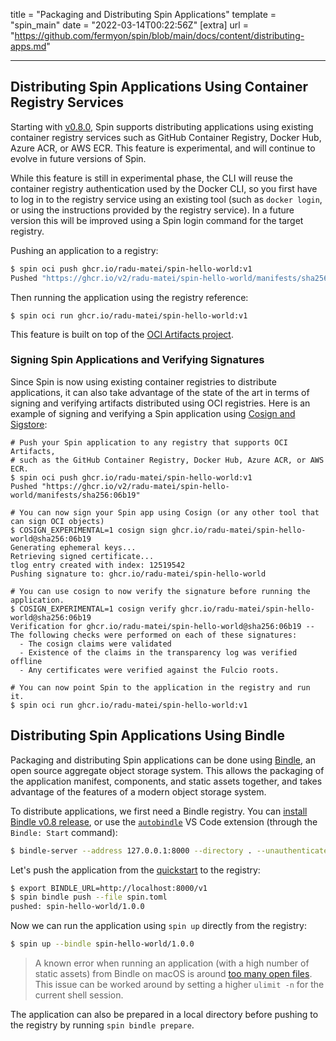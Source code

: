 title = "Packaging and Distributing Spin Applications"
template = "spin_main"
date = "2022-03-14T00:22:56Z"
[extra]
url = "https://github.com/fermyon/spin/blob/main/docs/content/distributing-apps.md"

---

## Distributing Spin Applications Using Container Registry Services

Starting with [v0.8.0](https://github.com/fermyon/spin/releases/tag/v0.8.0), Spin supports distributing applications using existing container registry services such as GitHub Container Registry, Docker Hub, Azure ACR, or AWS ECR. This feature is experimental, and will continue to evolve in future versions of Spin.

While this feature is still in experimental phase, the CLI will reuse the container registry authentication used by the Docker CLI, so you first have to log in to the registry service using an existing tool (such as `docker login`, or using the instructions provided by the registry service). In a future version this will be improved using a Spin login command for the target registry.

Pushing an application to a registry:

```bash
$ spin oci push ghcr.io/radu-matei/spin-hello-world:v1
Pushed "https://ghcr.io/v2/radu-matei/spin-hello-world/manifests/sha256:06b19f4394c59fe943140c9b59f083aefd4b53c6b632758523a2800d819a1575"
```

Then running the application using the registry reference:

```
$ spin oci run ghcr.io/radu-matei/spin-hello-world:v1
```

This feature is built on top of the [OCI Artifacts project](https://github.com/opencontainers/artifacts).

### Signing Spin Applications and Verifying Signatures

Since Spin is now using existing container registries to distribute applications, it can also take advantage of the state of the art in terms of signing and verifying artifacts distributed using OCI registries. Here is an example of signing and verifying a Spin application using [Cosign and Sigstore](https://docs.sigstore.dev/cosign/overview/):

```
# Push your Spin application to any registry that supports OCI Artifacts,
# such as the GitHub Container Registry, Docker Hub, Azure ACR, or AWS ECR.
$ spin oci push ghcr.io/radu-matei/spin-hello-world:v1
Pushed "https://ghcr.io/v2/radu-matei/spin-hello-world/manifests/sha256:06b19"

# You can now sign your Spin app using Cosign (or any other tool that can sign OCI objects)
$ COSIGN_EXPERIMENTAL=1 cosign sign ghcr.io/radu-matei/spin-hello-world@sha256:06b19
Generating ephemeral keys...
Retrieving signed certificate...
tlog entry created with index: 12519542
Pushing signature to: ghcr.io/radu-matei/spin-hello-world

# You can use cosign to now verify the signature before running the application.
$ COSIGN_EXPERIMENTAL=1 cosign verify ghcr.io/radu-matei/spin-hello-world@sha256:06b19
Verification for ghcr.io/radu-matei/spin-hello-world@sha256:06b19 --
The following checks were performed on each of these signatures:
  - The cosign claims were validated
  - Existence of the claims in the transparency log was verified offline
  - Any certificates were verified against the Fulcio roots.

# You can now point Spin to the application in the registry and run it.
$ spin oci run ghcr.io/radu-matei/spin-hello-world:v1
```

## Distributing Spin Applications Using Bindle

Packaging and distributing Spin applications can be done using [Bindle](https://github.com/deislabs/bindle), an open source aggregate object storage system. This allows the packaging of the application manifest, components, and static assets together, and takes advantage of the features of a modern object storage system.

To distribute applications, we first need a Bindle registry. You can [install Bindle v0.8 release](https://github.com/deislabs/bindle/tree/main/docs#from-the-binary-releases), or use the [`autobindle`](https://marketplace.visualstudio.com/items?itemName=fermyon.autobindle) VS Code extension (through the `Bindle: Start` command):

```bash
$ bindle-server --address 127.0.0.1:8000 --directory . --unauthenticated
```

Let's push the application from the [quickstart](./quickstart.md) to the registry:

<!-- @selectiveCpy -->

```bash
$ export BINDLE_URL=http://localhost:8000/v1
$ spin bindle push --file spin.toml
pushed: spin-hello-world/1.0.0
```

Now we can run the application using `spin up` directly from the registry:

<!-- @selectiveCpy -->

```bash
$ spin up --bindle spin-hello-world/1.0.0
```

> A known error when running an application (with a high number of static assets) from Bindle on macOS is around [too many open files](https://github.com/fermyon/spin/issues/180). This issue can be worked around by setting a higher `ulimit -n` for the current shell
> session.

The application can also be prepared in a local directory before pushing to the registry by running `spin bindle prepare`.
